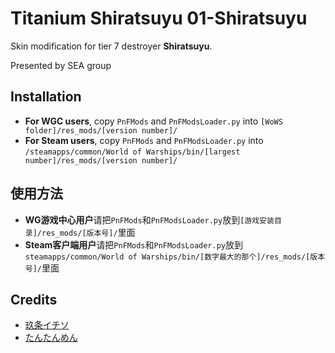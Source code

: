 ﻿# Titanium Shiratsuyu 01-Shiratsuyu

Skin modification for tier 7 destroyer **Shiratsuyu**. 

Presented by SEA group

## Installation
* **For WGC users**, copy `PnFMods` and `PnFModsLoader.py` into `[WoWS folder]/res_mods/[version number]/`
* **For Steam users**, copy `PnFMods` and `PnFModsLoader.py` into `/steamapps/common/World of Warships/bin/[largest number]/res_mods/[version number]/`

## 使用方法
* **WG游戏中心用户**请把`PnFMods`和`PnFModsLoader.py`放到`[游戏安装目录]/res_mods/[版本号]/`里面
* **Steam客户端用户**请把`PnFMods`和`PnFModsLoader.py`放到`steamapps/common/World of Warships/bin/[数字最大的那个]/res_mods/[版本号]/`里面

## Credits
* [玖条イチソ](https://www.pixiv.net/users/186655)
* [たんたんめん](https://www.pixiv.net/users/188106)